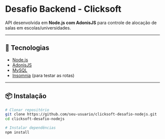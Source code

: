 # Desafio Backend - Clicksoft

API desenvolvida em **Node.js com AdonisJS** para controle de alocação de salas em escolas/universidades.

---

## 🚀 Tecnologias
- [Node.js](https://nodejs.org)
- [AdonisJS](https://adonisjs.com)
- [MySQL](https://www.mysql.com)
- [Insomnia](https://insomnia.rest) (para testar as rotas)

---

## 📦 Instalação

```bash
# Clonar repositório
git clone https://github.com/seu-usuario/clicksoft-desafio-nodejs.git
cd clicksoft-desafio-nodejs

# Instalar dependências
npm install